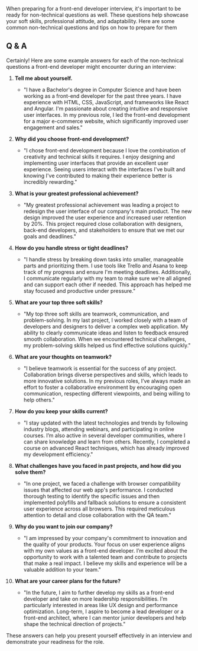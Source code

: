 
When preparing for a front-end developer interview, it's important to be ready for non-technical questions as well. These questions help showcase your soft skills, professional attitude, and adaptability. Here are some common non-technical questions and tips on how to prepare for them

## Q & A

Certainly! Here are some example answers for each of the non-technical questions a front-end developer might encounter during an interview:

1. **Tell me about yourself.**
   - "I have a Bachelor's degree in Computer Science and have been working as a front-end developer for the past three years. I have experience with HTML, CSS, JavaScript, and frameworks like React and Angular. I'm passionate about creating intuitive and responsive user interfaces. In my previous role, I led the front-end development for a major e-commerce website, which significantly improved user engagement and sales."

2. **Why did you choose front-end development?**
   - "I chose front-end development because I love the combination of creativity and technical skills it requires. I enjoy designing and implementing user interfaces that provide an excellent user experience. Seeing users interact with the interfaces I've built and knowing I've contributed to making their experience better is incredibly rewarding."

3. **What is your greatest professional achievement?**
   - "My greatest professional achievement was leading a project to redesign the user interface of our company's main product. The new design improved the user experience and increased user retention by 20%. This project required close collaboration with designers, back-end developers, and stakeholders to ensure that we met our goals and deadlines."

4. **How do you handle stress or tight deadlines?**
   - "I handle stress by breaking down tasks into smaller, manageable parts and prioritizing them. I use tools like Trello and Asana to keep track of my progress and ensure I'm meeting deadlines. Additionally, I communicate regularly with my team to make sure we're all aligned and can support each other if needed. This approach has helped me stay focused and productive under pressure."

5. **What are your top three soft skills?**
   - "My top three soft skills are teamwork, communication, and problem-solving. In my last project, I worked closely with a team of developers and designers to deliver a complex web application. My ability to clearly communicate ideas and listen to feedback ensured smooth collaboration. When we encountered technical challenges, my problem-solving skills helped us find effective solutions quickly."

6. **What are your thoughts on teamwork?**
   - "I believe teamwork is essential for the success of any project. Collaboration brings diverse perspectives and skills, which leads to more innovative solutions. In my previous roles, I’ve always made an effort to foster a collaborative environment by encouraging open communication, respecting different viewpoints, and being willing to help others."

7. **How do you keep your skills current?**
   - "I stay updated with the latest technologies and trends by following industry blogs, attending webinars, and participating in online courses. I’m also active in several developer communities, where I can share knowledge and learn from others. Recently, I completed a course on advanced React techniques, which has already improved my development efficiency."

8. **What challenges have you faced in past projects, and how did you solve them?**
   - "In one project, we faced a challenge with browser compatibility issues that affected our web app's performance. I conducted thorough testing to identify the specific issues and then implemented polyfills and fallback solutions to ensure a consistent user experience across all browsers. This required meticulous attention to detail and close collaboration with the QA team."

9. **Why do you want to join our company?**
   - "I am impressed by your company's commitment to innovation and the quality of your products. Your focus on user experience aligns with my own values as a front-end developer. I’m excited about the opportunity to work with a talented team and contribute to projects that make a real impact. I believe my skills and experience will be a valuable addition to your team."

10. **What are your career plans for the future?**
    - "In the future, I aim to further develop my skills as a front-end developer and take on more leadership responsibilities. I’m particularly interested in areas like UX design and performance optimization. Long-term, I aspire to become a lead developer or a front-end architect, where I can mentor junior developers and help shape the technical direction of projects."

These answers can help you present yourself effectively in an interview and demonstrate your readiness for the role.